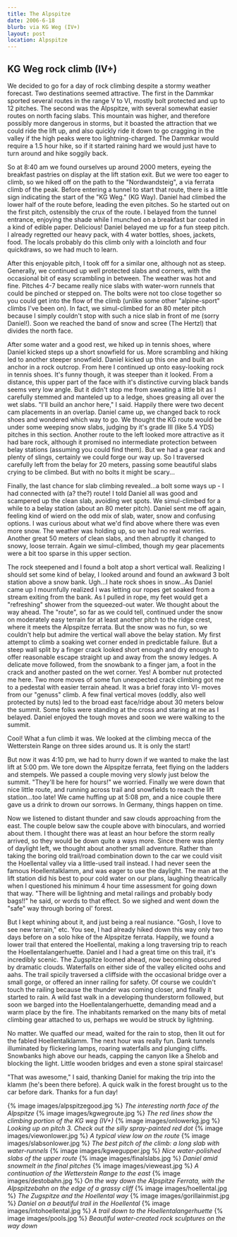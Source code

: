 ```yaml
---
title: The Alpspitze
date: 2006-6-18
blurb: via KG Weg (IV+)
layout: post
location: Alpspitze
---
```


<h2>KG Weg rock climb (IV+)</h2>

We decided to go for a day of rock climbing despite a stormy weather forecast. Two destinations seemed attractive. The first in the Dammkar sported several routes in the range V to VI, mostly bolt protected and up to 12 pitches. The second was the Alpspitze, with several somewhat easier routes on north facing slabs. This mountain was higher, and therefore possibly more dangerous in storms, but it boasted the attraction that we could ride the lift up, and also quickly ride it down to go cragging in the valley if the high peaks were too lightning-charged. The Dammkar would require a 1.5 hour hike, so if it started raining hard we would just have to turn around and hike soggily back.


So at 8:40 am we found ourselves up around 2000 meters, eyeing the breakfast pastries on display at the lift station exit. But we were too eager to climb, so we hiked off on the path to the "Nordwandsteig", a via ferrata climb of the peak. Before entering a tunnel to start that route, there is a little sign indicating the start of the "KG Weg." (KG Way). Daniel had climbed the lower half of the route before, leading the even pitches. So he started out on the first pitch, ostensibly the crux of the route. I belayed from the tunnel entrance, enjoying the shade while I munched on a breakfast bar coated in a kind of edible paper. Delicious! Daniel belayed me up for a fun steep pitch. I already regretted our heavy pack, with 4 water bottles, shoes, jackets, food. The locals probably do this climb only with a loincloth and four quickdraws, so we had much to learn.


After this enjoyable pitch, I took off for a similar one, although not as steep. Generally, we continued up well protected slabs and corners, with the occasional bit of easy scrambling in between. The weather was hot and fine. Pitches 4-7 became really nice slabs with water-worn runnels that could be pinched or stepped on. The bolts were not too close together so you could get into the flow of the climb (unlike some other "alpine-sport" climbs I've been on). In fact, we simul-climbed for an 80 meter pitch because I simply couldn't stop with such a nice slab in front of me (sorry Daniel!). Soon we reached the band of snow and scree (The Hertzl) that divides the north face.


After some water and a good rest, we hiked up in tennis shoes, where Daniel kicked steps up a short snowfield for us. More scrambling and hiking led to another steeper snowfield. Daniel kicked up this one and built an anchor in a rock outcrop. From here I continued up onto easy-looking rock in tennis shoes. It's funny though, it was steeper than it looked. From a distance, this upper part of the face with it's distinctive curving black bands seems very low angle. But it didn't stop me from sweating a little bit as I carefully stemmed and manteled up to a ledge, shoes greasing all over the wet slabs. "I'll build an anchor here," I said. Happily there were two decent cam placements in an overlap. Daniel came up, we changed back to rock shoes and wondered which way to go. We thought the KG route would be under some weeping snow slabs, judging by it's grade III (like 5.4 YDS) pitches in this section. Another route to the left looked more attractive as it had bare rock, although it promised no intermediate protection between belay stations (assuming you could find them). But we had a gear rack and plenty of slings, certainly we could forge our way up. So I traversed carefully left from the belay for 20 meters, passing some beautiful slabs crying to be climbed. But with no bolts it might be scary...


Finally, the last chance for slab climbing revealed...a bolt some ways up - I had connected with (a? the?) route! I told Daniel all was good and scampered up the clean slab, avoiding wet spots. We simul-climbed for a while to a belay station (about an 80 meter pitch). Daniel sent me off again, feeling kind of wierd on the odd mix of slab, water, snow and confusing options. I was curious about what we'd find above where there was even more snow. The weather was holding up, so we had no real worries. Another great 50 meters of clean slabs, and then abruptly it changed to snowy, loose terrain. Again we simul-climbed, though my gear placements were a bit too sparse in this upper section.


The rock steepened and I found a bolt atop a short vertical wall. Realizing I should set some kind of belay, I looked around and found an awkward 3 bolt station above a snow bank. Ugh...I hate rock shoes in snow...As Daniel came up I mournfully realized I was letting our ropes get soaked from a stream exiting from the bank. As I pulled in rope, my feet would get a "refreshing" shower from the squeezed-out water. We thought about the way ahead. The "route", so far as we could tell, continued under the snow on moderately easy terrain for at least another pitch to the ridge crest, where it meets the Alpspitze ferrata. But the snow was no fun, so we couldn't help but admire the vertical wall above the belay station. My first attempt to climb a soaking wet corner ended in predictable failure. But a steep wall split by a finger crack looked short enough and dry enough to offer reasonable escape straight up and away from the snowy ledges. A delicate move followed, from the snowbank to a finger jam, a foot in the crack and another pasted on the wet corner. Yes! A bomber nut protected me here. Two more moves of some fun unexpected crack climbing got me to a pedestal with easier terrain ahead. It was a brief foray into VI- moves from our "genuss" climb. A few final vertical moves (oddly, also well protected by nuts) led to the broad east face/ridge about 30 meters below the summit. Some folks were standing at the cross and staring at me as I belayed. Daniel enjoyed the tough moves and soon we were walking to the summit.


Cool! What a fun climb it was. We looked at the climbing mecca of the Wetterstein Range on three sides around us. It is only the start!


But now it was 4:10 pm, we had to hurry down if we wanted to make the last lift at 5:00 pm. We tore down the Alpspitze ferrata, feet flying on the ladders and stempels. We passed a couple moving very slowly just below the summit. "They'll be here for hours!" we worried. Finally we were down that nice little route, and running across trail and snowfields to reach the lift station...too late! We came huffing up at 5:08 pm, and a nice couple there gave us a drink to drown our sorrows. In Germany, things happen on time.


Now we listened to distant thunder and saw clouds approaching from the east. The couple below saw the couple above with binoculars, and worried about them. I thought there was at least an hour before the storm really arrived, so they would be down quite a ways more. Since there was plenty of daylight left, we thought about another small adventure. Rather than taking the boring old trail/road combination down to the car we could visit the Hoellental valley via a little-used trail instead. I had never seen the famous Hoellentalklamm, and was eager to use the daylight. The man at the lift station did his best to pour cold water on our plans, laughing theatrically when I questioned his minimum 4 hour time assessment for going down that way. "There will be lightning and metal railings and probably body bags!!" he said, or words to that effect. So we sighed and went down the "safe" way through boring ol' forest.


But I kept whining about it, and just being a real nusiance. "Gosh, I love to see new terrain," etc. You see, I had already hiked down this way only two days before on a solo hike of the Alpspitze ferrata. Happily, we found a lower trail that entered the Hoellental, making a long traversing trip to reach the Hoellentalangerhuette. Daniel and I had a great time on this trail, it's incredibly scenic. The Zugspitze loomed ahead, now becoming obscured by dramatic clouds. Waterfalls on either side of the valley elicited oohs and aahs. The trail spicily traversed a cliffside with the occasional bridge over a small gorge, or offered an inner railing for safety. Of course we couldn't touch the railing because the thunder was coming closer, and finally it started to rain. A wild fast walk in a developing thunderstorm followed, but soon we barged into the Hoellentalangerhuette, demanding mead and a warm place by the fire. The inhabitants remarked on the many bits of metal climbing gear attached to us, perhaps we would be struck by lightning.


No matter. We quaffed our mead, waited for the rain to stop, then lit out for the fabled Hoellentalklamm. The next hour was really fun. Dank tunnels illuminated by flickering lamps, roaring waterfalls and plunging cliffs. Snowbanks high above our heads, capping the canyon like a Shelob and blocking the light. Little wooden bridges and even a stone spiral staircase!


"That was awesome," I said, thanking Daniel for making the trip into the klamm (he's been there before). A quick walk in the forest brought us to the car before dark. Thanks for a fun day!


{% image images/alpspitzegood.jpg %}
<i>The interesting north face of the Alpspitze</i>
{% image images/kgwegroute.jpg %}
<i>The red lines show the climbing portion of the KG weg (IV+)</i>
{% image images/onlowerkg.jpg %}
<i>Looking up on pitch 3. Check out the silly spray-painted red dot</i>
{% image images/viewonlower.jpg %}
<i>A typical view low on the route</i>
{% image images/slabsonlower.jpg %}
<i>The best pitch of the climb: a long slab with water-runnels</i>
{% image images/kgwegupper.jpg %}
<i>Nice water-polished slabs of the upper route</i>
{% image images/finalslabs.jpg %}
<i>Daniel amid snowmelt in the final pitches</i>
{% image images/vieweast.jpg %}
<i>A continuation of the Wetterstein Range to the east</i>
{% image images/destobahn.jpg %}
<i>On the way down the Alpspitze Ferrata, with the Alpspitzebahn on the edge of a grassy cliff</i>
{% image images/hoellental.jpg %}
<i>The Zugspitze and the Hoellental way</i>
{% image images/gorillainmist.jpg %}
<i>Daniel on a beautiful trail in the Hoellental</i>
{% image images/intohoellental.jpg %}
<i>A trail down to the Hoellentalangerhuette</i>
{% image images/pools.jpg %}
<i>Beautiful water-created rock sculptures on the way down</i>
